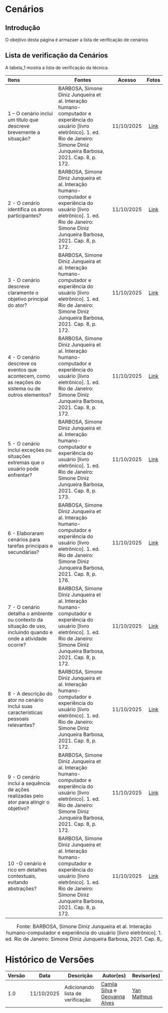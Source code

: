 # Cenários


## Introdução

O obejtivo desta página é armazaer a lista de verificação de cenários

## Lista de verificação da Cenários


A tabela_1 mostra a lista de verificação da técnica.

| Itens                                                                                                         | Fontes                                                                                      |   Acesso   |                Fotos                |
| :------------------------------------------------------------------------------------------------------------ | ------------------------------------------------------------------------------------------- | :--------: | :---------------------------------: |
| 1 – O cenário inclui um título que descreve brevemente a situação?                               |  BARBOSA, Simone Diniz Junqueira et al. Interação humano-computador e experiência do usuário [livro eletrônico]. 1. ed. Rio de Janeiro: Simone Diniz Junqueira Barbosa, 2021. Cap. 8, p. 172. | 11/10/2025 | [Link](https://ibb.co/SDMFC0zw) |
| 2 \- O cenário identifica os atores participantes?                 |  BARBOSA, Simone Diniz Junqueira et al. Interação humano-computador e experiência do usuário [livro eletrônico]. 1. ed. Rio de Janeiro: Simone Diniz Junqueira Barbosa, 2021. Cap. 8, p. 172. | 11/10/2025 | [Link](https://ibb.co/DmHFVt3) |
| 3 \- O cenário descreve claramente o objetivo principal do ator?     | BARBOSA, Simone Diniz Junqueira et al. Interação humano-computador e experiência do usuário [livro eletrônico]. 1. ed. Rio de Janeiro: Simone Diniz Junqueira Barbosa, 2021. Cap. 8, p. 172.| 11/10/2025 | [Link](https://ibb.co/yFgmGvr8) |
| 4 \- O cenário descreve os eventos que acontecem, como as reações do sistema ou de outros elementos?  | BARBOSA, Simone Diniz Junqueira et al. Interação humano-computador e experiência do usuário [livro eletrônico]. 1. ed. Rio de Janeiro: Simone Diniz Junqueira Barbosa, 2021. Cap. 8, p. 172.| 11/10/2025 | [Link](https://ibb.co/N2Hbjg7N) |
| 5 \- O cenário inclui exceções ou situações extremas que o usuário pode enfrentar?  | BARBOSA, Simone Diniz Junqueira et al. Interação humano-computador e experiência do usuário [livro eletrônico]. 1. ed. Rio de Janeiro: Simone Diniz Junqueira Barbosa, 2021. Cap. 8, p. 173.| 11/10/2025 | [Link](https://ibb.co/tMJFwzJ1) |
| 6 \- Elaboraram cenários para tarefas principais e secundárias?               | BARBOSA, Simone Diniz Junqueira et al. Interação humano-computador e experiência do usuário [livro eletrônico]. 1. ed. Rio de Janeiro: Simone Diniz Junqueira Barbosa, 2021. Cap. 8, p. 176.| 11/10/2025|[Link](https://ibb.co/xSfnvBT0) |
| 7 \- O cenário detalha o ambiente ou contexto da situação de uso, incluindo quando e onde a atividade ocorre?   | BARBOSA, Simone Diniz Junqueira et al. Interação humano-computador e experiência do usuário [livro eletrônico]. 1. ed. Rio de Janeiro: Simone Diniz Junqueira Barbosa, 2021. Cap. 8, p. 172.| 11/10/2025 | [Link](https://ibb.co/8DzRcYVy) |
| 8 \- A descrição do ator no cenário inclui suas características pessoais relevantes?  | BARBOSA, Simone Diniz Junqueira et al. Interação humano-computador e experiência do usuário [livro eletrônico]. 1. ed. Rio de Janeiro: Simone Diniz Junqueira Barbosa, 2021. Cap. 8, p. 172.| 11/10/2025 | [Link](https://ibb.co/Fb6R7nQ7) |
| 9 \- O cenário inclui a sequência de ações realizadas pelo ator para atingir o objetivo?  | BARBOSA, Simone Diniz Junqueira et al. Interação humano-computador e experiência do usuário [livro eletrônico]. 1. ed. Rio de Janeiro: Simone Diniz Junqueira Barbosa, 2021. Cap. 8, p. 172. |11/10/2025|[Link](https://ibb.co/nNw5L8sW) |
| 10 \-O cenário é rico em detalhes contextuais, evitando abstrações?        |BARBOSA, Simone Diniz Junqueira et al. Interação humano-computador e experiência do usuário [livro eletrônico]. 1. ed. Rio de Janeiro: Simone Diniz Junqueira Barbosa, 2021. Cap. 8, p. 172. | 11/10/2025 | [Link](https://ibb.co/zWj3CqHM) |

<font size="3"><p style="text-align: center">Fonte: BARBOSA, Simone Diniz Junqueira et al. Interação humano-computador e experiência do usuário [livro eletrônico]. 1. ed. Rio de Janeiro: Simone Diniz Junqueira Barbosa, 2021. Cap. 8,.</p></font>

# Histórico de Versões

| Versão | Data       | Descrição                        | Autor(es)                                       | Revisor(es)                                      |
| ------ | ---------- | -------------------------------- | ----------------------------------------------- | ------------------------------------------------ |
| 1.0    | 11/10/2025 | Adicionando lista de verificação |  [Camila Silva](https://github.com/CamilaSilvaC)  e [Geovanna Alves](https://github.com/GeovannaUmbelino) | [Yan Matheus](https://github.com/Yanmatheus0812) |
